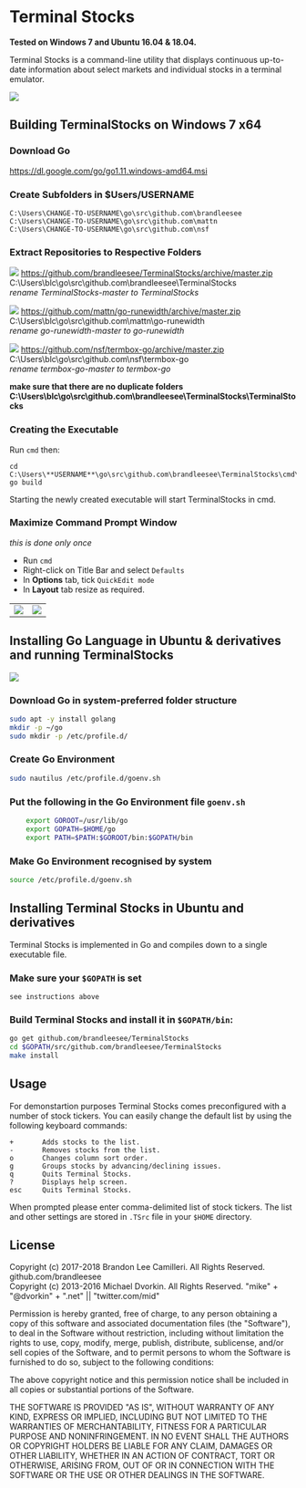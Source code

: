 # Terminal Stocks

**Tested on Windows 7 and Ubuntu 16.04 & 18.04.**

Terminal Stocks is a command-line utility that displays continuous up-to-date information about select markets and individual stocks in a terminal emulator. 

![](https://i.imgur.com/qkT8SL7.png)

## Building TerminalStocks on Windows 7 x64

### Download Go

https://dl.google.com/go/go1.11.windows-amd64.msi

### Create Subfolders in $Users/USERNAME

```
C:\Users\CHANGE-TO-USERNAME\go\src\github.com\brandleesee
C:\Users\CHANGE-TO-USERNAME\go\src\github.com\mattn
C:\Users\CHANGE-TO-USERNAME\go\src\github.com\nsf 
```

### Extract Repositories to Respective Folders

![](https://i.imgur.com/WZmfQtq.png)
https://github.com/brandleesee/TerminalStocks/archive/master.zip  
C:\Users\blc\go\src\github.com\brandleesee\TerminalStocks  
*rename TerminalStocks-master to TerminalStocks*  

![](https://i.imgur.com/SjAhiWC.png)
https://github.com/mattn/go-runewidth/archive/master.zip  
C:\Users\blc\go\src\github.com\mattn\go-runewidth  
*rename go-runewidth-master to go-runewidth*  

![](https://i.imgur.com/cbUpBId.png)
https://github.com/nsf/termbox-go/archive/master.zip  
C:\Users\blc\go\src\github.com\nsf\termbox-go  
*rename termbox-go-master to termbox-go*  

**make sure that there are no duplicate folders**
**C:\Users\blc\go\src\github.com\brandleesee\TerminalStocks\TerminalStocks**

### Creating the Executable

Run `cmd` then:

```
cd C:\Users\**USERNAME**\go\src\github.com\brandleesee\TerminalStocks\cmd\TerminalStocks
go build
```

Starting the newly created executable will start TerminalStocks in cmd.

### Maximize Command Prompt Window

*this is done only once*

* Run `cmd`
* Right-click on Title Bar and select `Defaults`
* In **Options** tab, tick `QuickEdit mode`
* In **Layout** tab resize as required.

<table>
<tbody>
<tr>
<td align="center"><img src="https://i.imgur.com/QVzbqIT.png" /></td>
<td align="center"><img src="https://i.imgur.com/8UFs3Mg.png" /></td>
</tr>
</tbody>
</table>

## Installing Go Language in Ubuntu & derivatives and running TerminalStocks

![](https://user-images.githubusercontent.com/698668/44194756-cf458a80-a0eb-11e8-93b4-3f8a3cdc5c7a.png)

### Download Go in system-preferred folder structure

```bash
sudo apt -y install golang
mkdir -p ~/go
sudo mkdir -p /etc/profile.d/
```

### Create Go Environment

```bash
sudo nautilus /etc/profile.d/goenv.sh
```

### Put the following in the Go Environment file `` goenv.sh ``

```bash
    export GOROOT=/usr/lib/go
    export GOPATH=$HOME/go
    export PATH=$PATH:$GOROOT/bin:$GOPATH/bin
```

### Make Go Environment recognised by system
    
```bash
source /etc/profile.d/goenv.sh
```

## Installing Terminal Stocks in Ubuntu and derivatives

Terminal Stocks is implemented in Go and compiles down to a single executable file.

### Make sure your `` $GOPATH `` is set

```
see instructions above
```

### Build Terminal Stocks and install it in `` $GOPATH/bin ``:

```bash
go get github.com/brandleesee/TerminalStocks
cd $GOPATH/src/github.com/brandleesee/TerminalStocks
make install
```


## Usage

For demonstartion purposes Terminal Stocks comes preconfigured with a number of stock tickers. You can easily change the default list by using the following keyboard commands:

    +       Adds stocks to the list.
    -       Removes stocks from the list.
    o       Changes column sort order.
    g       Groups stocks by advancing/declining issues.
    q       Quits Terminal Stocks.
    ?       Displays help screen.
    esc     Quits Terminal Stocks.

When prompted please enter comma-delimited list of stock tickers. The list and other settings are stored in `` .TSrc `` file in your `` $HOME `` directory.

## License

Copyright (c) 2017-2018 Brandon Lee Camilleri. All Rights Reserved. github.com/brandleesee  
Copyright (c) 2013-2016 Michael Dvorkin. All Rights Reserved. "mike" + "@dvorkin" + ".net" || "twitter.com/mid"  

Permission is hereby granted, free of charge, to any person obtaining a copy of this software and associated documentation files (the "Software"), to deal in the Software without restriction, including without limitation the rights to use, copy, modify, merge, publish, distribute, sublicense, and/or sell copies of the Software, and to permit persons to whom the Software is furnished to do so, subject to the following conditions:

The above copyright notice and this permission notice shall be included in all copies or substantial portions of the Software.

THE SOFTWARE IS PROVIDED "AS IS", WITHOUT WARRANTY OF ANY KIND, EXPRESS OR IMPLIED, INCLUDING BUT NOT LIMITED TO THE WARRANTIES OF MERCHANTABILITY, FITNESS FOR A PARTICULAR PURPOSE AND NONINFRINGEMENT. IN NO EVENT SHALL THE AUTHORS OR COPYRIGHT HOLDERS BE LIABLE FOR ANY CLAIM, DAMAGES OR OTHER LIABILITY, WHETHER IN AN ACTION OF CONTRACT, TORT OR OTHERWISE, ARISING FROM, OUT OF OR IN CONNECTION WITH THE SOFTWARE OR THE USE OR OTHER DEALINGS IN THE SOFTWARE.
